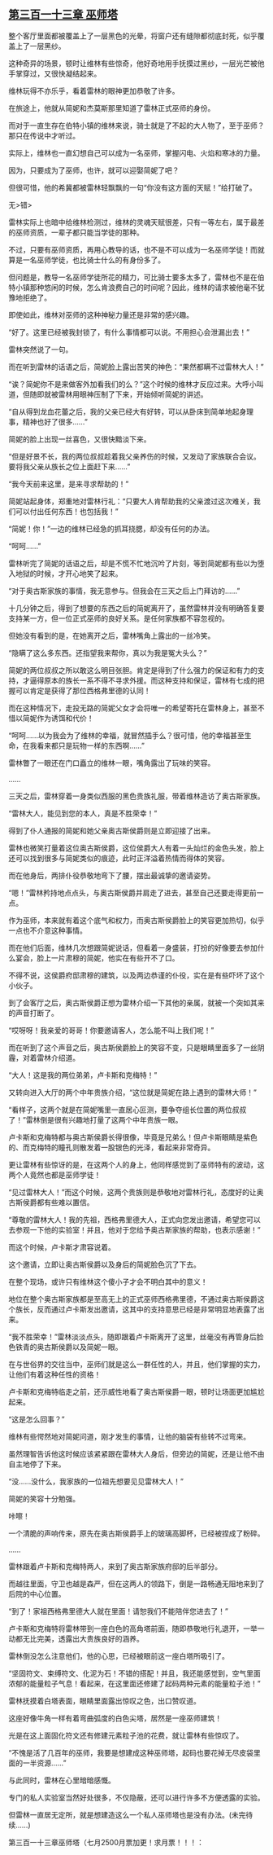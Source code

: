 ## [第三百一十三章 巫师塔](https://www.xxbiquge.com/11_11222/8863291.html)


  整个客厅里面都被覆盖上了一层黑色的光晕，将窗户还有缝隙都彻底封死，似乎覆盖上了一层黑纱。

  这种奇异的场景，顿时让维林有些惊奇，他好奇地用手抚摸过黑纱，一层光芒被他手掌穿过，又很快凝结起来。

  维林玩得不亦乐乎，看着雷林的眼神更加恭敬了许多。

  在旅途上，他就从简妮和杰莫斯那里知道了雷林正式巫师的身份。

  而对于一直生存在伯特小镇的维林来说，骑士就是了不起的大人物了，至于巫师？那只在传说中才听过。

  实际上，维林也一直幻想自己可以成为一名巫师，掌握闪电、火焰和寒冰的力量。

  因为，只要成为了巫师，也许，就可以迎娶简妮了吧？

  但很可惜，他的希冀都被雷林轻飘飘的一句“你没有这方面的天赋！”给打破了。

  无>错>

  雷林实际上也暗中给维林检测过，维林的灵魂天赋很差，只有一等左右，属于最差的巫师资质，一辈子都只能当学徒的那种。

  不过，只要有巫师资质，再用心教导的话，也不是不可以成为一名巫师学徒！而就算是一名巫师学徒，也比骑士什么的有身份多了。

  但问题是，教导一名巫师学徒所花的精力，可比骑士要多太多了，雷林也不是在伯特小镇那种悠闲的时候，怎么肯浪费自己的时间呢？因此，维林的请求被他毫不犹豫地拒绝了。

  即使如此，维林对巫师的这种神秘力量还是非常的感兴趣。

  “好了。这里已经被我封锁了，有什么事情都可以说。不用担心会泄漏出去！”

  雷林突然说了一句。

  而在听到雷林的话语之后，简妮脸上露出苦笑的神色：“果然都瞒不过雷林大人！”

  “诶？简妮你不是来做客外加看我们的么？”这个时候的维林才反应过来。大呼小叫道，但随即就被雷林用眼神压制了下来，开始倾听简妮的讲述。

  “自从得到龙血花蕾之后，我的父亲已经大有好转，可以从卧床到简单地起身理事，精神也好了很多……”

  简妮的脸上出现一丝喜色，又很快黯淡下来。

  “但是好景不长，我的两位叔叔趁着我父亲养伤的时候，又发动了家族联合会议。要将我父亲从族长之位上面赶下来……”

  “我今天前来这里，是来寻求帮助的！”

  简妮站起身体，郑重地对雷林行礼：“只要大人肯帮助我的父亲渡过这次难关，我们可以付出任何东西！也包括我！”

  “简妮！你！”一边的维林已经急的抓耳挠腮，却没有任何的办法。

  “呵呵……”

  雷林听完了简妮的话语之后，却是不慌不忙地沉吟了片刻，等到简妮都有些以为堕入地狱的时候，才开心地笑了起来。

  “对于奥古斯家族的事情，我无意参与。但我会在三天之后上门拜访的……”

  十几分钟之后，得到了想要的东西之后的简妮离开了，虽然雷林并没有明确答复要支持某一方，但一位正式巫师的良好关系。是任何家族都不容忽视的。

  但她没有看到的是，在她离开之后，雷林嘴角上露出的一丝冷笑。

  “隐瞒了这么多东西。还指望我来帮你，真以为我是冤大头么？”

  简妮的两位叔叔之所以敢这么明目张胆。肯定是得到了什么强力的保证和有力的支持，才逼得原本的族长一系不得不寻求外援。而这种支持和保证，雷林有七成的把握可以肯定是获得了那位西格弗里德的认同！

  而在这种情况下，走投无路的简妮父女才会将唯一的希望寄托在雷林身上，甚至不惜以简妮作为诱饵和代价！

  “呵呵……以为我会为了维林的幸福，就冒然插手么？很可惜，他的幸福甚至生命，在我看来都只是玩物一样的东西啊……”

  雷林瞥了一眼还在门口矗立的维林一眼，嘴角露出了玩味的笑容。

  ……

  三天之后，雷林穿着一身类似西服的黑色贵族礼服，带着维林造访了奥古斯家族。

  “雷林大人，能见到您的本人，真是不胜荣幸！”

  得到了仆人通报的简妮和她父亲奥古斯侯爵则是立即迎接了出来。

  雷林也微笑打量着这位奥古斯侯爵，这位侯爵大人有着一头灿烂的金色头发，脸上还可以找到很多与简妮类似的痕迹，此时正洋溢着热情而得体的笑容。

  而在他身后，两排仆役恭敬地弯下了腰，摆出最诚挚的邀请姿势。

  “嗯！”雷林矜持地点点头，与奥古斯侯爵并肩走了进去，甚至自己还要走得更前一点。

  作为巫师，本来就有着这个底气和权力，而奥古斯侯爵脸上的笑容更加热切，似乎一点也不介意这种事情。

  而在他们后面，维林几次想跟简妮说话，但看着一身盛装，打扮的好像要去参加什么宴会，脸上一片肃穆的简妮，他实在有些开不了口。

  不得不说，这侯爵府邸肃穆的建筑，以及两边恭谨的仆役，实在是有些吓坏了这个小伙子。

  到了会客厅之后，奥古斯侯爵正想为雷林介绍一下其他的亲属，就被一个突如其来的声音打断了。

  “哎呀呀！我亲爱的哥哥！你要邀请客人，怎么能不叫上我们呢！”

  而在听到了这个声音之后，奥古斯侯爵脸上的笑容不变，只是眼睛里面多了一丝阴霾，对着雷林介绍道。

  “大人！这是我的两位弟弟，卢卡斯和克梅特！”

  又转向进入大厅的两个中年贵族介绍，“这位就是简妮在路上遇到的雷林大师！”

  “看样子，这两个就是在简妮嘴里一直居心叵测，要争夺组长位置的两位叔叔了！”雷林倒是很有兴趣地打量了这两个中年贵族一眼。

  卢卡斯和克梅特都与奥古斯侯爵长得很像，毕竟是兄弟么！但卢卡斯眼睛是紫色的、而克梅特的瞳孔则散发着一股银色的光泽，看起来非常奇异。

  更让雷林有些惊讶的是，在这两个人的身上，他同样感觉到了巫师特有的波动，这两个人竟然也都是巫师学徒！

  “见过雷林大人！”而这个时候，这两个贵族则是恭敬地对雷林行礼，态度好的让奥古斯侯爵都有些难以置信。

  “尊敬的雷林大人！我的先祖，西格弗里德大人，正式向您发出邀请，希望您可以去参观一下他的实验室！并且，他对于您给予奥古斯家族的帮助，也表示感谢！”

  而这个时候，卢卡斯才肃容说着。

  这个邀请，立即让奥古斯侯爵以及身后的简妮脸色沉了下去。

  在整个现场，或许只有维林这个傻小子才会不明白其中的意义！

  地位在整个奥古斯家族都是至高无上的正式巫师西格弗里德，不通过奥古斯侯爵这个族长，反而通过卢卡斯发出邀请，这其中的支持意思已经是非常明显地表露了出来。

  “我不胜荣幸！”雷林淡淡点头，随即跟着卢卡斯离开了这里，丝毫没有再管身后脸色铁青的奥古斯侯爵以及简妮一眼。

  在与世俗界的交往当中，巫师们就是这么一群任性的人，并且，他们掌握的实力，让他们有着这种任性的资格！

  卢卡斯和克梅特临走之前，还示威性地看了奥古斯侯爵一眼，顿时让场面更加尴尬起来。

  “这是怎么回事？”

  维林有些愕然地对简妮问道，刚才发生的事情，让他的脑袋有些转不过弯来。

  虽然理智告诉他这时候应该紧紧跟在雷林大人身后，但旁边的简妮，还是让他不由自主地停了下来。

  “没……没什么，我家族的一位祖先想要见见雷林大人！”

  简妮的笑容十分勉强。

  咔嚓！

  一个清脆的声响传来，原先在奥古斯侯爵手上的玻璃高脚杯，已经被捏成了粉碎。

  ……

  雷林跟着卢卡斯和克梅特两人，来到了奥古斯家族府邸的后半部分。

  而越往里面，守卫也越是森严，但在这两人的领路下，倒是一路畅通无阻地来到了后院的中心位置。

  “到了！家祖西格弗里德大人就在里面！请恕我们不能陪伴您进去了！”

  卢卡斯和克梅特将雷林带到一座白色的高角塔前面，随即恭敬地行礼退开，一举一动都无比完美，透露出大贵族良好的涵养。

  雷林倒没怎么注意他们，他的心思，已经被眼前这一座白塔所吸引了。

  “坚固符文、束缚符文、化泥为石！不错的搭配！并且，我还能感觉到，空气里面浓郁的能量粒子气息！看起来，在这里面还修建了起码两种元素的能量粒子池！”

  雷林抚摸着白塔表面，眼睛里面露出惊叹之色，出口赞叹道。

  这座好像牛角一样有着弯曲弧度的白色尖塔，居然是一座巫师建筑！

  光是在这上面固化符文还有修建元素粒子池的花费，就让雷林有些惊叹了。

  “不愧是活了几百年的巫师，我要是想建成这种巫师塔，起码也要花掉无尽皮袋里面的一半资源……”

  与此同时，雷林在心里暗暗感慨。

  专门的私人实验室当然好处很多，不仅隐蔽，还可以进行许多不方便透露的实验。

  但雷林一直居无定所，就是想建造这么一个私人巫师塔也是没有办法。(未完待续……)

  第三百一十三章巫师塔（七月2500月票加更！求月票！！！：
